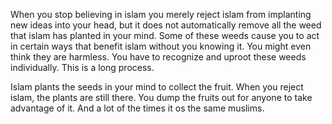 When you stop believing in islam you merely reject islam from implanting new ideas into your head, but it does not automatically remove all the weed that islam has planted in your mind. Some of these weeds cause you to act in certain ways that benefit islam without you knowing it. You might even think they are harmless. You have to recognize and uproot these weeds individually. This is a long process.

Islam plants the seeds in your mind to collect the fruit. When you reject islam, the plants are still there. You dump the fruits out for anyone to take advantage of it. And a lot of the times it os the same muslims.